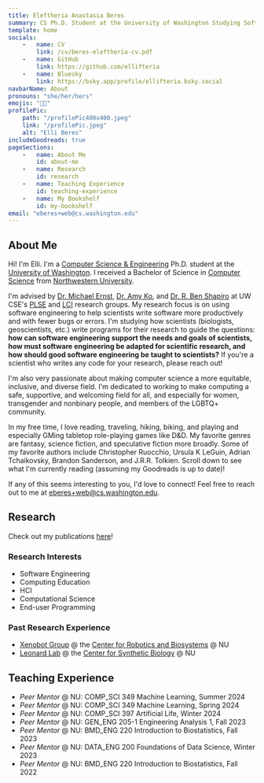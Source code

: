 ```yaml
---
title: Eleftheria Anastasia Beres
summary: CS Ph.D. Student at the University of Washington Studying Software Engineering for Scientists
template: home
socials:
    -   name: CV
        link: /cv/beres-eleftheria-cv.pdf
    -   name: GitHub
        link: https://github.com/ellifteria
    -   name: Bluesky
        link: https://bsky.app/profile/ellifteria.bsky.social
navbarName: About
pronouns: "she/her/hers"
emojis: "🏳️‍🌈"
profilePic:
    path: "/profilePic400x400.jpeg"
    link: "/profilePic.jpeg"
    alt: "Elli Beres"
includeGoodreads: true
pageSections:
    -   name: About Me
        id: about-me
    -   name: Research
        id: research
    -   name: Teaching Experience
        id: teaching-experience
    -   name: My Bookshelf
        id: my-bookshelf
email: "eberes+web@cs.washington.edu"
---
```


## About Me

Hi! I'm Elli.
I'm a [Computer Science & Engineering](https://www.cs.washington.edu) Ph.D. student at the [University of Washington](https://www.washington.edu).
I received a Bachelor of Science in [Computer Science](https://www.mccormick.northwestern.edu/computer-science/) from [Northwestern University](https://www.northwestern.edu/).

I'm advised by [Dr. Michael Ernst](https://www.cs.washington.edu/homes/mernst/), [Dr. Amy Ko](https://faculty.washington.edu/ajko/), and [Dr. R. Ben Shapiro](https://benshapi.ro/) at UW CSE's [PLSE](https://uwplse.org) and [LCI](https://www.computinged.uw.edu/) research groups.
My research focus is on using software engineering to help scientists write software more productively and with fewer bugs or errors.
I'm studying how scientists (biologists, geoscientists, etc.) write programs for their research to guide the questions: **how can software engineering support the needs and goals of scientists, how must software engineering be adapted for scientific research, and how should good software engineering be taught to scientists?**
If you're a scientist who writes any code for your research, please reach out!

I'm also very passionate about making computer science a more equitable, inclusive, and diverse field.
I'm dedicated to working to make computing a safe, supportive, and welcoming field for all, and especially for women, transgender and nonbinary people, and members of the LGBTQ+ community.

In my free time, I love reading, traveling, hiking, biking, and playing and especially GMing tabletop role-playing games like D&D.
My favorite genres are fantasy, science fiction, and speculative fiction more broadly.
Some of my favorite authors include Christopher Ruocchio, Ursula K LeGuin, Adrian Tchaikovsky, Brandon Sanderson, and J.R.R. Tolkien.
Scroll down to see what I'm currently reading (assuming my Goodreads is up to date)!

If any of this seems interesting to you, I'd love to connect!
Feel free to reach out to me at [eberes+web@cs.washington.edu](mailto:eberes+web@cs.washington.edu).

## Research

Check out my publications [here](publications)!

### Research Interests

- Software Engineering
- Computing Education
- HCI
- Computational Science
- End-user Programming

### Past Research Experience

- [Xenobot Group](https://www.xenobot.group/) @ the [Center for Robotics and Biosystems](https://robotics.northwestern.edu/) @ NU
- [Leonard Lab](https://www.leonard.northwestern.edu/) @ the [Center for Synthetic Biology](https://syntheticbiology.northwestern.edu/) @ NU

## Teaching Experience

- *Peer Mentor* @ NU: COMP_SCI 349 Machine Learning, Summer 2024
- *Peer Mentor* @ NU: COMP_SCI 349 Machine Learning, Spring 2024
- *Peer Mentor* @ NU: COMP_SCI 397 Artificial Life, Winter 2024
- *Peer Mentor* @ NU: GEN_ENG 205-1 Engineering Analysis 1, Fall 2023
- *Peer Mentor* @ NU: BMD_ENG 220 Introduction to Biostatistics, Fall 2023
- *Peer Mentor* @ NU: DATA_ENG 200 Foundations of Data Science, Winter 2023
- *Peer Mentor* @ NU: BMD_ENG 220 Introduction to Biostatistics, Fall 2022
